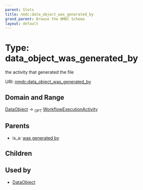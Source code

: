```yaml
---
parent: Slots
title: nmdc:data_object_was_generated_by
grand_parent: Browse the NMDC Schema
layout: default
---
```


# Type: data_object_was_generated_by


the activity that generated the file

URI: [nmdc:data_object_was_generated_by](https://microbiomedata/meta/data_object_was_generated_by)

## Domain and Range

[DataObject](DataObject.md) ->  <sub>OPT</sub> [WorkflowExecutionActivity](WorkflowExecutionActivity.md)

## Parents

 *  is_a: [was generated by](was_generated_by.md)

## Children


## Used by

 * [DataObject](DataObject.md)
